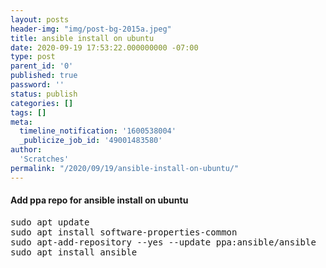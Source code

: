 ```yaml
---
layout: posts
header-img: "img/post-bg-2015a.jpeg"
title: ansible install on ubuntu
date: 2020-09-19 17:53:22.000000000 -07:00
type: post
parent_id: '0'
published: true
password: ''
status: publish
categories: []
tags: []
meta:
  timeline_notification: '1600538004'
  _publicize_job_id: '49001483580'
author:
  'Scratches'
permalink: "/2020/09/19/ansible-install-on-ubuntu/"
---
```

#### Add ppa repo for ansible install on ubuntu
<pre>
sudo apt update
sudo apt install software-properties-common
sudo apt-add-repository --yes --update ppa:ansible/ansible
sudo apt install ansible
</pre>
